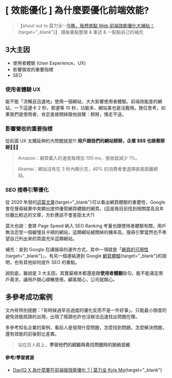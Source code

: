 # \[ 效能優化 ] 為什麼要優化前端效能?

>【shout out to 莫力全✨[今晚，我想來點 Web 前端效能優化大補帖！](https://ithelp.ithome.com.tw/users/20113277/ironman/3877){target="_blank"}】 
> 讀後重點整理 & 重述 & 一點點自己的補充

## 3大主因
* 使用者體驗 (User Experience，UX)
* 影響營收的重要指標
* SEO

### 使用者體驗 UX
能不能「流暢且迅速地」使用一個網站，大大影響使用者體驗。前端效能差的網站，一下這邊卡 2 秒，那邊等 10 秒，功能多、網站美也是沒鹿用。換位思考，如果我們是使用者，肯定直接關掉跟他說聲：掰掰，慢走不送。


### 影響營收的重要指標
從前面 UX 太爛延伸的大問題就是!!! 
**用戶跟我們的網站掰掰，企業 $$$ 也跟著掰掰💸💸💸**
> Amazon：網頁載入的速度每增加 100 ms，營收就減少 1%。

> Akamai：網站沒有在 3 秒內顯示完，40% 的消費者會選擇直接跳離網站。


### SEO 搜尋引擎優化
從 2020 年發的[這篇文章](https://developers.google.com/search/blog/2020/11/timing-for-page-experience?hl=zh-tw){target="_blank"}可以看出網頁體驗的重要性，Google 會在搜尋結果中突顯出提供優質網頁體驗的網頁。(這是我目前找到相關度高且年份離比較近的文章，方針應該不會差距太大?)

莫大也說：會將 Page Speed 納入 SEO Ranking 考量也跟使用者體驗有關，用戶無法忍受一個緩慢且卡頓的網站，這類網站被關掉的機率高，搜尋引擎當然也不希望自己列出來的頁面充斥這類網站。

補充：查到 Google 在講搜尋的運作方式，其中一項就是「[網頁的可用性](https://www.google.com/search/howsearchworks/how-search-works/ranking-results/#usability){target="_blank"}」，有另一個連結連到 Google [網頁體驗](https://developers.google.com/search/docs/appearance/page-experience?hl=zh-tw){target="_blank"}的說明，也有其他如何提升 SEO 的重點。


說到底，雖說是 3 大主因，其實最根本都還是跟**使用者體驗**掛勾，能不能滿足用戶需求，讓用戶開心順暢使用，顧客開心，公司就開心。

## 多參考成功案例
文內有特別提醒：「有時候過早且過度的優化反而不是一件好事」，只能最小限度的避免效能瓶頸的出現，出現了瓶頸也許也沒辦法迅速找出問題在哪。

多參考知名企業的案例，看前人是發現什麼問題，怎麼找到問題，怎麼解決問題，還有效能的前後對比差異。

> 站在巨人肩上，**學習他們的經驗與尋找問題時的脈絡思維**

#### 參考/學習資源
* [Day02 X 為什麼要在前端做效能優化？| 莫力全 Kyle Mo](https://ithelp.ithome.com.tw/articles/10265891){target="_blank"}